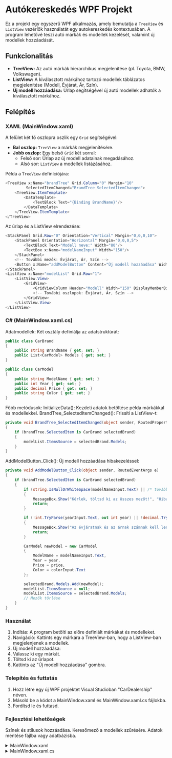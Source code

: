 # Autókereskedés WPF Projekt

Ez a projekt egy egyszerű WPF alkalmazás, amely bemutatja a `TreeView` és `ListView` vezérlők használatát egy autokereskedés kontextusában. A program lehetővé teszi autó márkák és modellek kezelését, valamint új modellek hozzáadását.

## Funkcionalitás

- **TreeView:** Az autó márkák hierarchikus megjelenítése (pl. Toyota, BMW, Volkswagen).
- **ListView:** A kiválasztott márkához tartozó modellek táblázatos megjelenítése (Modell, Évjárat, Ár, Szín).
- **Új modell hozzáadása:** Űrlap segítségével új autó modellek adhatók a kiválasztott márkához.

## Felépítés

### XAML (MainWindow.xaml)
A felület két fő oszlopra oszlik egy `Grid` segítségével:
- **Bal oszlop:** `TreeView` a márkák megjelenítésére.
- **Jobb oszlop:** Egy belső `Grid` két sorral:
  - Felső sor: Űrlap az új modell adatainak megadásához.
  - Alsó sor: `ListView` a modellek listázásához.

Példa a `TreeView` definíciójára:
```c#
<TreeView x:Name="brandTree" Grid.Column="0" Margin="10" 
         SelectedItemChanged="BrandTree_SelectedItemChanged">
    <TreeView.ItemTemplate>
        <DataTemplate>
            <TextBlock Text="{Binding BrandName}"/>
        </DataTemplate>
    </TreeView.ItemTemplate>
</TreeView>
```
Az űrlap és a ListView elrendezése:
```c#
<StackPanel Grid.Row="0" Orientation="Vertical" Margin="0,0,0,10">
    <StackPanel Orientation="Horizontal" Margin="0,0,0,5">
        <TextBlock Text="Modell neve:" Width="80"/>
        <TextBox x:Name="modelNameInput" Width="150"/>
    </StackPanel>
    <!-- További mezők: Évjárat, Ár, Szín -->
    <Button x:Name="addModelButton" Content="Új modell hozzáadása" Width="150" Click="AddModelButton_Click"/>
</StackPanel>
<ListView x:Name="modelList" Grid.Row="1">
    <ListView.View>
        <GridView>
            <GridViewColumn Header="Modell" Width="150" DisplayMemberBinding="{Binding ModelName}"/>
            <!-- További oszlopok: Évjárat, Ár, Szín -->
        </GridView>
    </ListView.View>
</ListView>
```
### C# (MainWindow.xaml.cs)
Adatmodellek: Két osztály definiálja az adatstruktúrát:
```c#
public class CarBrand
{
    public string BrandName { get; set; }
    public List<CarModel> Models { get; set; }
}

public class CarModel
{
    public string ModelName { get; set; }
    public int Year { get; set; }
    public decimal Price { get; set; }
    public string Color { get; set; }
}
```
Főbb metódusok:
InitializeData(): Kezdeti adatok betöltése példa márkákkal és modellekkel.
BrandTree_SelectedItemChanged(): Frissíti a ListView-t:
```c#
private void BrandTree_SelectedItemChanged(object sender, RoutedPropertyChangedEventArgs<object> e)
{
    if (brandTree.SelectedItem is CarBrand selectedBrand)
    {
        modelList.ItemsSource = selectedBrand.Models;
    }
}
```
AddModelButton_Click(): Új modell hozzáadása hibakezeléssel:
```c#
private void AddModelButton_Click(object sender, RoutedEventArgs e)
{
    if (brandTree.SelectedItem is CarBrand selectedBrand)
    {
        if (string.IsNullOrWhiteSpace(modelNameInput.Text) || /* további ellenőrzések */)
        {
            MessageBox.Show("Kérlek, töltsd ki az összes mezőt!", "Hiba", MessageBoxButton.OK, MessageBoxImage.Error);
            return;
        }

        if (!int.TryParse(yearInput.Text, out int year) || !decimal.TryParse(priceInput.Text, out decimal price))
        {
            MessageBox.Show("Az évjáratnak és az árnak számnak kell lennie!", "Hiba", MessageBoxButton.OK, MessageBoxImage.Error);
            return;
        }

        CarModel newModel = new CarModel
        {
            ModelName = modelNameInput.Text,
            Year = year,
            Price = price,
            Color = colorInput.Text
        };

        selectedBrand.Models.Add(newModel);
        modelList.ItemsSource = null;
        modelList.ItemsSource = selectedBrand.Models;
        // Mezők törlése
    }
}
```
### Használat
1. Indítás: A program betölti az előre definiált márkákat és modelleket.
2. Navigáció: Kattints egy márkára a TreeView-ban, hogy a ListView-ban megjelenjenek a modellek.
3. Új modell hozzáadása:
4. Válassz ki egy márkát.
5. Töltsd ki az űrlapot.
6. Kattints az "Új modell hozzáadása" gombra.

### Telepítés és futtatás
1. Hozz létre egy új WPF projektet Visual Studioban "CarDealership" néven.
2. Másold be a kódot a MainWindow.xaml és MainWindow.xaml.cs fájlokba.
3. Fordítsd le és futtasd.

### Fejlesztési lehetőségek
Színek és stílusok hozzáadása.
Keresőmező a modellek szűrésére.
Adatok mentése fájlba vagy adatbázisba.

<details> <summary>MainWindow.xaml</summary>
```c#
<Window x:Class="project.MainWindow"
        xmlns="http://schemas.microsoft.com/winfx/2006/xaml/presentation"
        xmlns:x="http://schemas.microsoft.com/winfx/2006/xaml"
        xmlns:d="http://schemas.microsoft.com/expression/blend/2008"
        xmlns:mc="http://schemas.openxmlformats.org/markup-compatibility/2006"
        xmlns:local="clr-namespace:project"
        mc:Ignorable="d"
     Title="Autókereskedés" Height="500" Width="900">
    <Grid>
        <Grid.ColumnDefinitions>
            <ColumnDefinition Width="1*"/>
            <ColumnDefinition Width="3*"/>
        </Grid.ColumnDefinitions>

        <!-- TreeView az autó márkákhoz -->
        <TreeView x:Name="brandTree" Grid.Column="0" Margin="10" 
                 SelectedItemChanged="BrandTree_SelectedItemChanged">
            <TreeView.ItemTemplate>
                <DataTemplate>
                    <TextBlock Text="{Binding BrandName}"/>
                </DataTemplate>
            </TreeView.ItemTemplate>
        </TreeView>

        <!-- Jobb oldali rész: ListView és új modell űrlap -->
        <Grid Grid.Column="1" Margin="10">
            <Grid.RowDefinitions>
                <RowDefinition Height="Auto"/>
                <RowDefinition Height="*"/>
            </Grid.RowDefinitions>

            <!-- Új modell hozzáadása űrlap -->
            <StackPanel Grid.Row="0" Orientation="Vertical" Margin="0,0,0,10">
                <StackPanel Orientation="Horizontal" Margin="0,0,0,5">
                    <TextBlock Text="Modell neve:" Width="80"/>
                    <TextBox x:Name="modelNameInput" Width="150"/>
                </StackPanel>
                <StackPanel Orientation="Horizontal" Margin="0,0,0,5">
                    <TextBlock Text="Évjárat:" Width="80"/>
                    <TextBox x:Name="yearInput" Width="150"/>
                </StackPanel>
                <StackPanel Orientation="Horizontal" Margin="0,0,0,5">
                    <TextBlock Text="Ár (Ft):" Width="80"/>
                    <TextBox x:Name="priceInput" Width="150"/>
                </StackPanel>
                <StackPanel Orientation="Horizontal" Margin="0,0,0,5">
                    <TextBlock Text="Szín:" Width="80"/>
                    <TextBox x:Name="colorInput" Width="150"/>
                </StackPanel>
                <Button x:Name="addModelButton" Content="Új modell hozzáadása" Width="150" Click="AddModelButton_Click"/>
            </StackPanel>

            <!-- ListView az autó modellekhez -->
            <ListView x:Name="modelList" Grid.Row="1">
                <ListView.View>
                    <GridView>
                        <GridViewColumn Header="Modell" Width="150" DisplayMemberBinding="{Binding ModelName}"/>
                        <GridViewColumn Header="Évjárat" Width="80" DisplayMemberBinding="{Binding Year}"/>
                        <GridViewColumn Header="Ár (Ft)" Width="120" DisplayMemberBinding="{Binding Price}"/>
                        <GridViewColumn Header="Szín" Width="100" DisplayMemberBinding="{Binding Color}"/>
                    </GridView>
                </ListView.View>
            </ListView>
        </Grid>
    </Grid>
</Window>
```
```c#
</details> <details> <summary>MainWindow.xaml.cs</summary>
using System.Collections.ObjectModel;
using System.Text;
using System.Windows;
using System.Windows.Controls;
using System.Windows.Data;
using System.Windows.Documents;
using System.Windows.Input;
using System.Windows.Media;
using System.Windows.Media.Imaging;
using System.Windows.Navigation;
using System.Windows.Shapes;


namespace project
{
    public partial class MainWindow : Window
    {
        public MainWindow()
        {
            InitializeComponent();
            InitializeData();
        }

        public class CarBrand
        {
            public string BrandName { get; set; }
            public List<CarModel> Models { get; set; }
        }

        public class CarModel
        {
            public string ModelName { get; set; }
            public int Year { get; set; }
            public decimal Price { get; set; }
            public string Color { get; set; }
        }

        private void InitializeData()
        {
            List<CarBrand> brands = new List<CarBrand>
            {
                new CarBrand
                {
                    BrandName = "Toyota",
                    Models = new List<CarModel>
                    {
                        new CarModel { ModelName = "Corolla", Year = 2022, Price = 8500000, Color = "Fehér" },
                        new CarModel { ModelName = "RAV4", Year = 2023, Price = 12500000, Color = "Fekete" },
                        new CarModel { ModelName = "Yaris", Year = 2021, Price = 6500000, Color = "Kék" }
                    }
                },
                new CarBrand
                {
                    BrandName = "BMW",
                    Models = new List<CarModel>
                    {
                        new CarModel { ModelName = "320d", Year = 2020, Price = 14000000, Color = "Szürke" },
                        new CarModel { ModelName = "X5", Year = 2023, Price = 28000000, Color = "Fekete" },
                        new CarModel { ModelName = "M3", Year = 2022, Price = 32000000, Color = "Piros" }
                    }
                },
                new CarBrand
                {
                    BrandName = "Volkswagen",
                    Models = new List<CarModel>
                    {
                        new CarModel { ModelName = "Golf", Year = 2021, Price = 9500000, Color = "Ezüst" },
                        new CarModel { ModelName = "Tiguan", Year = 2022, Price = 13500000, Color = "Fehér" }
                    }
                }
            };

            brandTree.ItemsSource = brands;
        }

        private void BrandTree_SelectedItemChanged(object sender, RoutedPropertyChangedEventArgs<object> e)
        {
            if (brandTree.SelectedItem is CarBrand selectedBrand)
            {
                modelList.ItemsSource = selectedBrand.Models;
            }
        }

        private void AddModelButton_Click(object sender, RoutedEventArgs e)
        {
            if (brandTree.SelectedItem is CarBrand selectedBrand)
            {
                if (string.IsNullOrWhiteSpace(modelNameInput.Text) ||
                    string.IsNullOrWhiteSpace(yearInput.Text) ||
                    string.IsNullOrWhiteSpace(priceInput.Text) ||
                    string.IsNullOrWhiteSpace(colorInput.Text))
                {
                    MessageBox.Show("Kérlek, töltsd ki az összes mezőt!", "Hiba", MessageBoxButton.OK, MessageBoxImage.Error);
                    return;
                }

                if (!int.TryParse(yearInput.Text, out int year) || !decimal.TryParse(priceInput.Text, out decimal price))
                {
                    MessageBox.Show("Az évjáratnak és az árnak számnak kell lennie!", "Hiba", MessageBoxButton.OK, MessageBoxImage.Error);
                    return;
                }

                CarModel newModel = new CarModel
                {
                    ModelName = modelNameInput.Text,
                    Year = year,
                    Price = price,
                    Color = colorInput.Text
                };

                selectedBrand.Models.Add(newModel);
                modelList.ItemsSource = null;
                modelList.ItemsSource = selectedBrand.Models;

                modelNameInput.Text = "";
                yearInput.Text = "";
                priceInput.Text = "";
                colorInput.Text = "";

                MessageBox.Show("Az új modell sikeresen hozzáadva!", "Siker", MessageBoxButton.OK, MessageBoxImage.Information);
            }
            else
            {
                MessageBox.Show("Kérlek, válassz ki egy márkát a felsorolásban!", "Hiba", MessageBoxButton.OK, MessageBoxImage.Warning);
            }
        }
    }
}
```
</details> 